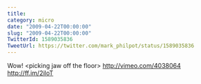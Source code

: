 ```yaml
---
title: 
category: micro
date: "2009-04-22T00:00:00"
slug: "2009-04-22T00:00:00"
TwitterId: 1589035836
TweetUrl: https://twitter.com/mark_philpot/status/1589035836
---
```


Wow! &lt;picking jaw off the floor&gt; http://vimeo.com/4038064
http://ff.im/2iloT
